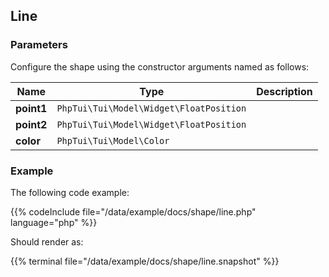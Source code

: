 ## Line


### Parameters

Configure the shape using the constructor arguments named as follows:

| Name | Type | Description |
| --- | --- | --- |
| **point1** | `PhpTui\Tui\Model\Widget\FloatPosition` |  |
| **point2** | `PhpTui\Tui\Model\Widget\FloatPosition` |  |
| **color** | `PhpTui\Tui\Model\Color` |  |
### Example
The following code example:

{{% codeInclude file="/data/example/docs/shape/line.php" language="php" %}}

Should render as:

{{% terminal file="/data/example/docs/shape/line.snapshot" %}}